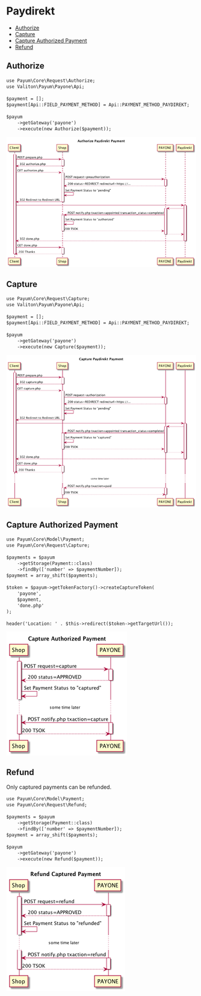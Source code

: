 # Paydirekt

* [Authorize](#authorize)
* [Capture](#capture)
* [Capture Authorized Payment](#capture-authorized-payment)
* [Refund](#refund)

## Authorize

```php?start_inline=1
use Payum\Core\Request\Authorize;
use Valiton\Payum\Payone\Api;

$payment = [];
$payment[Api::FIELD_PAYMENT_METHOD] = Api::PAYMENT_METHOD_PAYDIREKT;

$payum
    ->getGateway('payone')
    ->execute(new Authorize($payment));
```

![Sequence Diagram Authorize Payment](paydirekt-authorize.png "Sequence Diagram Authorize Payment")

## Capture

```php?start_inline=1
use Payum\Core\Request\Capture;
use Valiton\Payum\Payone\Api;

$payment = [];
$payment[Api::FIELD_PAYMENT_METHOD] = Api::PAYMENT_METHOD_PAYDIREKT;

$payum
    ->getGateway('payone')
    ->execute(new Capture($payment));
```

![Sequence Diagram Capture Payment](paydirekt-capture.png "Sequence Diagram Capture Payment")

## Capture Authorized Payment

```php?start_inline=1
use Payum\Core\Model\Payment;
use Payum\Core\Request\Capture;

$payments = $payum
    ->getStorage(Payment::class)
    ->findBy(['number' => $paymentNumber]);
$payment = array_shift($payments);

$token = $payum->getTokenFactory()->createCaptureToken(
    'payone',
    $payment,
    'done.php'
);

header('Location: ' . $this->redirect($token->getTargetUrl());
```

![Sequence Diagram Capture Authorized Payment](capture-authorized.png "Sequence Diagram Capture Authorized Payment")

## Refund

Only captured payments can be refunded.

```php?start_inline=1
use Payum\Core\Model\Payment;
use Payum\Core\Request\Refund;

$payments = $payum
    ->getStorage(Payment::class)
    ->findBy(['number' => $paymentNumber]);
$payment = array_shift($payments);

$payum
    ->getGateway('payone')
    ->execute(new Refund($payment));
```

![Sequence Diagram Refund Payment](refund.png "Sequence Diagram Refund Payment")

